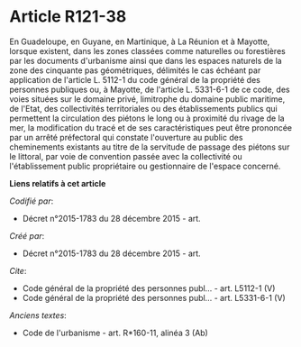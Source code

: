 # Article R121-38

En Guadeloupe, en Guyane, en Martinique, à La Réunion et à Mayotte, lorsque existent, dans les zones classées comme
naturelles ou forestières par les documents d'urbanisme ainsi que dans les espaces naturels de la zone des cinquante pas
géométriques, délimités le cas échéant par application de l'article L. 5112-1 du code général de la propriété des personnes
publiques ou, à Mayotte, de l'article L. 5331-6-1 de ce code, des voies situées sur le domaine privé, limitrophe du domaine
public maritime, de l'Etat, des collectivités territoriales ou des établissements publics qui permettent la circulation des
piétons le long ou à proximité du rivage de la mer, la modification du tracé et de ses caractéristiques peut être prononcée
par un arrêté préfectoral qui constate l'ouverture au public des cheminements existants au titre de la servitude de passage
des piétons sur le littoral, par voie de convention passée avec la collectivité ou l'établissement public propriétaire ou
gestionnaire de l'espace concerné.

**Liens relatifs à cet article**

_Codifié par_:

  - Décret n°2015-1783 du 28 décembre 2015 - art.

_Créé par_:

  - Décret n°2015-1783 du 28 décembre 2015 - art.

_Cite_:

  - Code général de la propriété des personnes publ... - art. L5112-1 (V)
  - Code général de la propriété des personnes publ... - art. L5331-6-1 (V)

_Anciens textes_:

  - Code de l'urbanisme - art. R*160-11, alinéa 3 (Ab)
